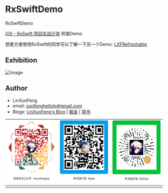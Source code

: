 # RxSwiftDemo
RxSwiftDemo

 [iOS - RxSwift 项目实战记录](http://www.jianshu.com/p/da01f09db57a) 附属Demo


想更方便使用RxSwift的同学可以了解一下另一个Demo:  [LXFRefreshable](https://github.com/LinXunFeng/LXFProtocolTool/tree/master/Example/LXFProtocolTool/Demo/LXFRefreshable)

## Exhibition



![image](https://github.com/LinXunFeng/RxSwiftDemo/raw/master/Screenshots/1.gif)









## Author

- LinXunFeng
- email: [xunfenghellolo@gmail.com](mailto:xunfenghellolo@gmail.com)
- Blogs:  [LinXunFeng‘s Blog](http://linxunfeng.top/)  | [掘金](https://juejin.im/user/58f8065e61ff4b006646c72d/posts) | [简书](https://www.jianshu.com/u/31e85e7a22a2)



| <img src="https://github.com/LinXunFeng/site/raw/master/source/images/others/wx/wxQR_tip.png" style="width:200px;height:200px;"></img> | <img src="https://github.com/LinXunFeng/site/raw/master/source/images/others/pay/alipay_tip.png" style="width:200px;height:200px;"></img> | <img src="https://github.com/LinXunFeng/site/raw/master/source/images/others/pay/wechat_tip.png" style="width:200px;height:200px;"></img> |
| :----------------------------------------------------------: | :----------------------------------------------------------: | :----------------------------------------------------------: |
|                                                              |                                                              |                                                              |



